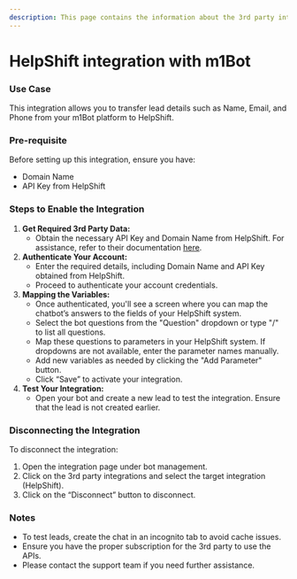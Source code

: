 ```yaml
---
description: This page contains the information about the 3rd party integrations.
---
```


# HelpShift integration with m1Bot

### Use Case

This integration allows you to transfer lead details such as Name, Email, and Phone from your m1Bot platform to HelpShift.

### Pre-requisite

Before setting up this integration, ensure you have:

* Domain Name
* API Key from HelpShift

### Steps to Enable the Integration

1. **Get Required 3rd Party Data:**
   * Obtain the necessary API Key and Domain Name from HelpShift. For assistance, refer to their documentation [here](https://developers.helpshift.com/rest-api/getting-started/).
2. **Authenticate Your Account:**
   * Enter the required details, including Domain Name and API Key obtained from HelpShift.
   * Proceed to authenticate your account credentials.
3. **Mapping the Variables:**
   * Once authenticated, you'll see a screen where you can map the chatbot’s answers to the fields of your HelpShift system.
   * Select the bot questions from the "Question" dropdown or type "/" to list all questions.
   * Map these questions to parameters in your HelpShift system. If dropdowns are not available, enter the parameter names manually.
   * Add new variables as needed by clicking the "Add Parameter" button.
   * Click “Save” to activate your integration.
4. **Test Your Integration:**
   * Open your bot and create a new lead to test the integration. Ensure that the lead is not created earlier.

### Disconnecting the Integration

To disconnect the integration:

1. Open the integration page under bot management.
2. Click on the 3rd party integrations and select the target integration (HelpShift).
3. Click on the “Disconnect” button to disconnect.

### Notes

* To test leads, create the chat in an incognito tab to avoid cache issues.
* Ensure you have the proper subscription for the 3rd party to use the APIs.
* Please contact the support team if you need further assistance.
